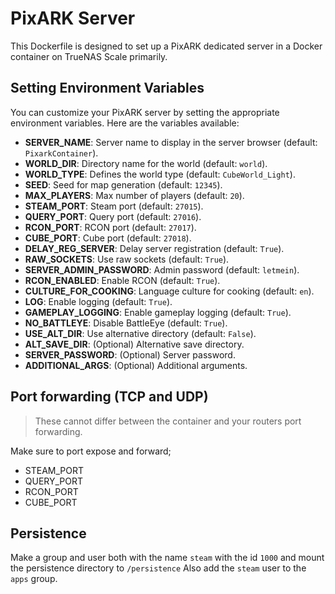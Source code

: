 # PixARK Server

This Dockerfile is designed to set up a PixARK dedicated server in a Docker container on TrueNAS Scale primarily.

## Setting Environment Variables

You can customize your PixARK server by setting the appropriate environment variables. Here are the variables available:

- **SERVER_NAME**: Server name to display in the server browser (default: `PixarkContainer`).
- **WORLD_DIR**: Directory name for the world (default: `world`).
- **WORLD_TYPE**: Defines the world type (default: `CubeWorld_Light`).
- **SEED**: Seed for map generation (default: `12345`).
- **MAX_PLAYERS**: Max number of players (default: `20`).
- **STEAM_PORT**: Steam port (default: `27015`).
- **QUERY_PORT**: Query port (default: `27016`).
- **RCON_PORT**: RCON port (default: `27017`).
- **CUBE_PORT**: Cube port (default: `27018`).
- **DELAY_REG_SERVER**: Delay server registration (default: `True`).
- **RAW_SOCKETS**: Use raw sockets (default: `True`).
- **SERVER_ADMIN_PASSWORD**: Admin password (default: `letmein`).
- **RCON_ENABLED**: Enable RCON (default: `True`).
- **CULTURE_FOR_COOKING**: Language culture for cooking (default: `en`).
- **LOG**: Enable logging (default: `True`).
- **GAMEPLAY_LOGGING**: Enable gameplay logging (default: `True`).
- **NO_BATTLEYE**: Disable BattleEye (default: `True`).
- **USE_ALT_DIR**: Use alternative directory (default: `False`).
- **ALT_SAVE_DIR**: (Optional) Alternative save directory.
- **SERVER_PASSWORD**: (Optional) Server password.
- **ADDITIONAL_ARGS**: (Optional) Additional arguments.

## Port forwarding (TCP and UDP)

> These cannot differ between the container and your routers port forwarding.

Make sure to port expose and forward;
- STEAM_PORT
- QUERY_PORT
- RCON_PORT
- CUBE_PORT

## Persistence

Make a group and user both with the name `steam` with the id `1000` and mount the persistence directory to `/persistence`
Also add the `steam` user to the `apps` group.
